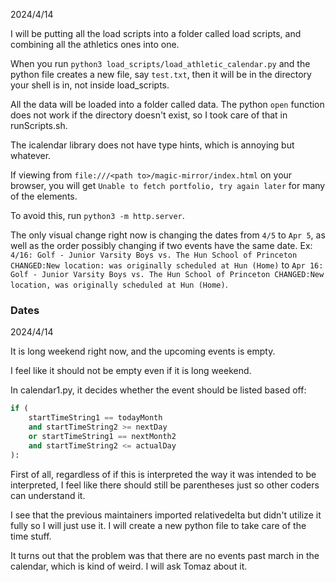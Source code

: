 2024/4/14

I will be putting all the load scripts into a folder called load scripts, and combining all the athletics ones into one.

When you run `python3 load_scripts/load_athletic_calendar.py` and the python file creates a new file, say `test.txt`, then it will be in the directory your shell is in, not inside load_scripts.

All the data will be loaded into a folder called data.
The python `open` function does not work if the directory doesn't exist, so I took care of that in runScripts.sh.

The icalendar library does not have type hints, which is annoying but whatever.

If viewing from `file:///<path to>/magic-mirror/index.html` on your browser, you will get `Unable to fetch portfolio, try again later` for many of the elements.

To avoid this, run `python3 -m http.server`.

The only visual change right now is changing the dates from `4/5` to `Apr 5`, as well as the order possibly changing if two events have the same date.
Ex: `4/16: Golf - Junior Varsity Boys vs. The Hun School of Princeton CHANGED:New location: was originally scheduled at Hun (Home)` to `Apr 16: Golf - Junior Varsity Boys vs. The Hun School of Princeton CHANGED:New location, was originally scheduled at Hun (Home)`.

### Dates

2024/4/14


It is long weekend right now, and the upcoming events is empty.

I feel like it should not be empty even if it is long weekend.

In calendar1.py, it decides whether the event should be listed based off:
``` python
if (
    startTimeString1 == todayMonth
    and startTimeString2 >= nextDay
    or startTimeString1 == nextMonth2
    and startTimeString2 <= actualDay
):
```
First of all, regardless of if this is interpreted the way it was intended to be interpreted, I feel like there should still be parentheses just so other coders can understand it.

I see that the previous maintainers imported relativedelta but didn't utilize it fully so I will just use it.
I will create a new python file to take care of the time stuff.

It turns out that the problem was that there are no events past march in the calendar, which is kind of weird. I will ask Tomaz about it.
